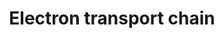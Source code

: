 ---
annotations:
- type: Pathway Ontology
  value: electron transport chain pathway
authors:
- MaintBot
- AlexanderPico
- FerryJagers
- Egonw
- Mkutmon
- AMTan
- Eweitz
description: 'An electron transport chain(ETC) couples a chemical reaction between
  an electron donor (such as NADH) and an electron acceptor (such as O2) to the transfer
  of H+ ions across a membrane, through a set of mediating biochemical reactions.
  These H+ ions are used to produce adenosine triphosphate (ATP), the main energy
  intermediate in living organisms, as they move back across the membrane.  In mitochondria,
  it is the conversion of oxygen to water, NADH to NAD+ and succinate to fumarate
  that drives the transfer of H+ ions. Source: Wikipedia ([[wikipedia:Electron_transport_chain]])'
last-edited: 2021-05-21
organisms:
- Canis familiaris
redirect_from:
- /index.php/Pathway:WP1119
- /instance/WP1119
schema-jsonld:
- '@context': https://schema.org/
  '@id': https://wikipathways.github.io/pathways/WP1119.html
  '@type': Dataset
  creator:
    '@type': Organization
    name: WikiPathways
  description: 'An electron transport chain(ETC) couples a chemical reaction between
    an electron donor (such as NADH) and an electron acceptor (such as O2) to the
    transfer of H+ ions across a membrane, through a set of mediating biochemical
    reactions. These H+ ions are used to produce adenosine triphosphate (ATP), the
    main energy intermediate in living organisms, as they move back across the membrane.  In
    mitochondria, it is the conversion of oxygen to water, NADH to NAD+ and succinate
    to fumarate that drives the transfer of H+ ions. Source: Wikipedia ([[wikipedia:Electron_transport_chain]])'
  keywords:
  - NDUFB6
  - NDUFC2
  - NDUFB1
  - UQCRFS1
  - ATP5G1
  - NDUFS7
  - NDUFB9
  - COX7A1
  - NDUFA7
  - NDUFS8
  - NDUFS5
  - NAD+
  - SLC25A6
  - MT-ATP6
  - NDUFB2
  - UQCRC2
  - NDUFA2
  - COX6A1
  - H+
  - MT-ND2
  - MT-ND3
  - SDHA
  - SLC25A14
  - ND5
  - COX7A2
  - ATP5E
  - TCA Cycle
  - COX11
  - ND4
  - NDUFA4
  - NDUFB10
  - ATP5J
  - COX7A2L
  - Cytochrome C
  - Succinate
  - NDUFB8
  - SLC25A27
  - UQCR10
  - NDUFA8
  - NDUFS4
  - ND6
  - ATPIF1
  - ATP5G3
  - SLC25A5
  - UCP3
  - NDUFA5
  - COX7B
  - Ubiquinone
  - COX6C
  - UQCR
  - COX15
  - COX5A
  - NDUFA10
  - NADH
  - FADH2
  - COX7A3
  - SDHB
  - ATP5A1
  - UQCRC1
  - SURF1
  - ATP5G2
  - NDUFAB1
  - MT-CYB
  - NDUFA1
  - H2O
  - ATP5L
  - ATP5H
  - NDUFB4
  - ATP5S
  - MT-CO1
  - SDHC
  - NDUFB5
  - NDUFS3
  - NDUFV3
  - COX8A
  - UCP1
  - ATP5J2
  - ND4L
  - COX6A2
  - MT-ND1
  - COX7C
  - NDUFV2
  - ATP5B
  - COX4I1
  - SCO1
  - MT-ATP8
  - UQCRH
  - NDUFB3
  - UQCRQ
  - FAD
  - COX6B1
  - COX17
  - NDUFA12
  - COX3
  - e-
  - COX5B
  - NDUFA9
  - NDUFS1
  - SLC25A4
  - UCP2
  - NDUFA3
  - ATP5F1
  - NDUFS6
  - SDHD
  - NDUFA6
  - O2
  - NDUFS2
  - ATP5I
  - ATP5C1
  - ATP5O
  - ATP
  - MT-CO2
  - ATP5D
  - UQCRB
  - NDUFB7
  - NDUFC1
  - NDUFV1
  license: CC0
  name: Electron transport chain
seo: CreativeWork
title: Electron transport chain
wpid: WP1119
---